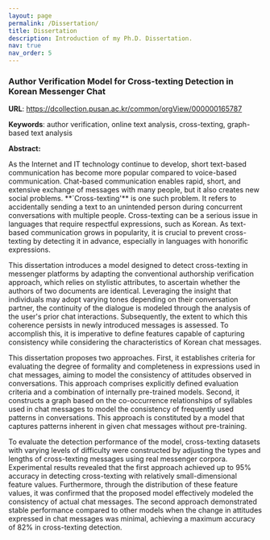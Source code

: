 ```yaml
---
layout: page
permalink: /Dissertation/
title: Dissertation
description: Introduction of my Ph.D. Dissertation.
nav: true
nav_order: 5
---
```


<h3> Author Verification Model for Cross-texting Detection in Korean Messenger Chat </h3>
<p><b>URL</b>: <a href="https://dcollection.pusan.ac.kr/common/orgView/000000165787">https://dcollection.pusan.ac.kr/common/orgView/000000165787</a></p>
<p><b>Keywords</b>: author verification, online text analysis, cross-texting, graph-based text analysis </p>

<p><b>Abstract:</b></p>
   As the Internet and IT technology continue to develop, short text-based communication has become more popular compared to voice-based communication. 
   Chat-based communication enables rapid, short, and extensive exchange of messages with many people, but it also creates new social problems. 
   **`Cross-texting'** is one such problem. 
   It refers to accidentally sending a text to an unintended person during concurrent conversations with multiple people. 
   Cross-texting can be a serious issue in languages that require respectful expressions, such as Korean.
   As text-based communication grows in popularity, it is crucial to prevent cross-texting by detecting it in advance, especially in languages with honorific expressions.

   This dissertation introduces a model designed to detect cross-texting in messenger platforms by adapting the conventional authorship verification approach, which relies on stylistic attributes, to ascertain whether the authors of two documents are identical.
   Leveraging the insight that individuals may adopt varying tones depending on their conversation partner, the continuity of the dialogue is modeled through the analysis of the user's prior chat interactions. 
   Subsequently, the extent to which this coherence persists in newly introduced messages is assessed.
   To accomplish this, it is imperative to define features capable of capturing consistency while considering the characteristics of Korean chat messages.

   This dissertation proposes two approaches.
   First, it establishes criteria for evaluating the degree of formality and completeness in expressions used in chat messages, aiming to model the consistency of attitudes observed in conversations.
   This approach comprises explicitly defined evaluation criteria and a combination of internally pre-trained models.
   Second, it constructs a graph based on the co-occurrence relationships of syllables used in chat messages to model the consistency of frequently used patterns in conversations. 
   This approach is constituted by a model that captures patterns inherent in given chat messages without pre-training.
    
   To evaluate the detection performance of the model, cross-texting datasets with varying levels of difficulty were constructed by adjusting the types and lengths of cross-texting messages using real messenger corpora.
   Experimental results revealed that the first approach achieved up to 95% accuracy in detecting cross-texting with relatively small-dimensional feature values. 
   Furthermore, through the distribution of these feature values, it was confirmed that the proposed model effectively modeled the consistency of actual chat messages.
   The second approach demonstrated stable performance compared to other models when the change in attitudes expressed in chat messages was minimal, achieving a maximum accuracy of 82% in cross-texting detection. </p>
